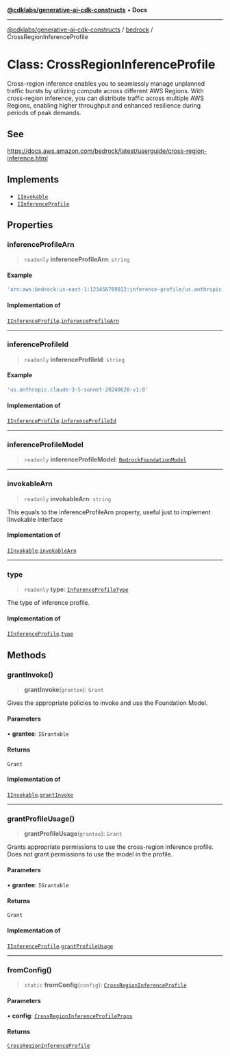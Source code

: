 [**@cdklabs/generative-ai-cdk-constructs**](../../../README.md) • **Docs**

***

[@cdklabs/generative-ai-cdk-constructs](../../../README.md) / [bedrock](../README.md) / CrossRegionInferenceProfile

# Class: CrossRegionInferenceProfile

Cross-region inference enables you to seamlessly manage unplanned traffic
bursts by utilizing compute across different AWS Regions. With cross-region
inference, you can distribute traffic across multiple AWS Regions, enabling
higher throughput and enhanced resilience during periods of peak demands.

## See

https://docs.aws.amazon.com/bedrock/latest/userguide/cross-region-inference.html

## Implements

- [`IInvokable`](../interfaces/IInvokable.md)
- [`IInferenceProfile`](../interfaces/IInferenceProfile.md)

## Properties

### inferenceProfileArn

> `readonly` **inferenceProfileArn**: `string`

#### Example

```ts
'arn:aws:bedrock:us-east-1:123456789012:inference-profile/us.anthropic.claude-3-5-sonnet-20240620-v1:0'
```

#### Implementation of

[`IInferenceProfile`](../interfaces/IInferenceProfile.md).[`inferenceProfileArn`](../interfaces/IInferenceProfile.md#inferenceprofilearn)

***

### inferenceProfileId

> `readonly` **inferenceProfileId**: `string`

#### Example

```ts
'us.anthropic.claude-3-5-sonnet-20240620-v1:0'
```

#### Implementation of

[`IInferenceProfile`](../interfaces/IInferenceProfile.md).[`inferenceProfileId`](../interfaces/IInferenceProfile.md#inferenceprofileid)

***

### inferenceProfileModel

> `readonly` **inferenceProfileModel**: [`BedrockFoundationModel`](BedrockFoundationModel.md)

***

### invokableArn

> `readonly` **invokableArn**: `string`

This equals to the inferenceProfileArn property, useful just to implement IInvokable interface

#### Implementation of

[`IInvokable`](../interfaces/IInvokable.md).[`invokableArn`](../interfaces/IInvokable.md#invokablearn)

***

### type

> `readonly` **type**: [`InferenceProfileType`](../enumerations/InferenceProfileType.md)

The type of inference profile.

#### Implementation of

[`IInferenceProfile`](../interfaces/IInferenceProfile.md).[`type`](../interfaces/IInferenceProfile.md#type)

## Methods

### grantInvoke()

> **grantInvoke**(`grantee`): `Grant`

Gives the appropriate policies to invoke and use the Foundation Model.

#### Parameters

• **grantee**: `IGrantable`

#### Returns

`Grant`

#### Implementation of

[`IInvokable`](../interfaces/IInvokable.md).[`grantInvoke`](../interfaces/IInvokable.md#grantinvoke)

***

### grantProfileUsage()

> **grantProfileUsage**(`grantee`): `Grant`

Grants appropriate permissions to use the cross-region inference profile.
Does not grant permissions to use the model in the profile.

#### Parameters

• **grantee**: `IGrantable`

#### Returns

`Grant`

#### Implementation of

[`IInferenceProfile`](../interfaces/IInferenceProfile.md).[`grantProfileUsage`](../interfaces/IInferenceProfile.md#grantprofileusage)

***

### fromConfig()

> `static` **fromConfig**(`config`): [`CrossRegionInferenceProfile`](CrossRegionInferenceProfile.md)

#### Parameters

• **config**: [`CrossRegionInferenceProfileProps`](../interfaces/CrossRegionInferenceProfileProps.md)

#### Returns

[`CrossRegionInferenceProfile`](CrossRegionInferenceProfile.md)
